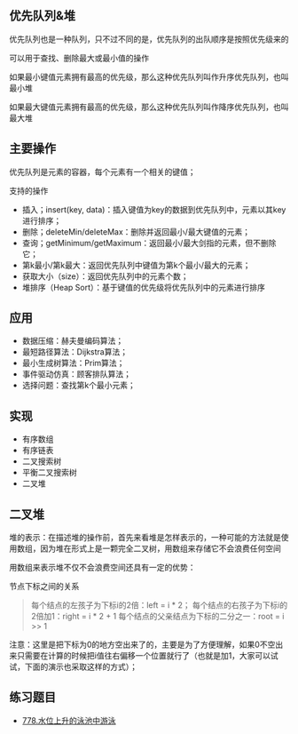 ## 优先队列&堆

优先队列也是一种队列，只不过不同的是，优先队列的出队顺序是按照优先级来的

可以用于查找、删除最大或最小值的操作

如果最小键值元素拥有最高的优先级，那么这种优先队列叫作升序优先队列，也叫最小堆

如果最大键值元素拥有最高的优先级，那么这种优先队列叫作降序优先队列，也叫最大堆


## 主要操作

优先队列是元素的容器，每个元素有一个相关的键值；

支持的操作

- 插入；insert(key, data)：插入键值为key的数据到优先队列中，元素以其key进行排序；
- 删除；deleteMin/deleteMax：删除并返回最小/最大键值的元素；
- 查询；getMinimum/getMaximum：返回最小/最大剑指的元素，但不删除它；
- 第k最小/第k最大：返回优先队列中键值为第k个最小/最大的元素；
- 获取大小（size）：返回优先队列中的元素个数；
- 堆排序（Heap Sort）：基于键值的优先级将优先队列中的元素进行排序

## 应用

- 数据压缩：赫夫曼编码算法；
- 最短路径算法：Dijkstra算法；
- 最小生成树算法：Prim算法；
- 事件驱动仿真：顾客排队算法；
- 选择问题：查找第k个最小元素；

## 实现

- 有序数组
- 有序链表
- 二叉搜索树
- 平衡二叉搜索树
- 二叉堆

## 二叉堆

堆的表示：在描述堆的操作前，首先来看堆是怎样表示的，一种可能的方法就是使用数组，因为堆在形式上是一颗完全二叉树，用数组来存储它不会浪费任何空间

用数组来表示堆不仅不会浪费空间还具有一定的优势：

节点下标之间的关系

  > 每个结点的左孩子为下标i的2倍：left = i * 2；
  > 每个结点的右孩子为下标i的2倍加1：right = i * 2 + 1
  > 每个结点的父亲结点为下标的二分之一：root = i >> 1

注意：这里是把下标为0的地方空出来了的，主要是为了方便理解，如果0不空出来只需要在计算的时候把i值往右偏移一个位置就行了（也就是加1，大家可以试试，下面的演示也采取这样的方式）；


## 练习题目

- [778.水位上升的泳池中游泳](../algorithm/701-800/778.%20水位上升的泳池中游泳.md)
